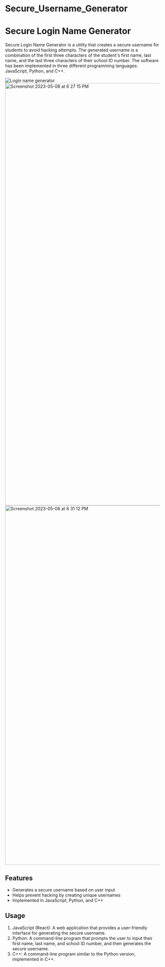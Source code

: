# Secure_Username_Generator
# Secure Login Name Generator

Secure Login Name Generator is a utility that creates a secure username for students to avoid hacking attempts. The generated username is a combination of the first three characters of the student's first name, last name, and the last three characters of their school ID number. The software has been implemented in three different programming languages: JavaScript, Python, and C++.

![Login name generator](https://user-images.githubusercontent.com/122947486/236958777-3b518d37-62da-4a91-9fdd-bafe7e539c6b.gif)
<img width="1370" alt="Screenshot 2023-05-08 at 6 27 15 PM" src="https://user-images.githubusercontent.com/122947486/236958782-224bf00a-8668-4dc1-90a9-85d4c6141056.png">
<img width="1167" alt="Screenshot 2023-05-08 at 6 31 12 PM" src="https://user-images.githubusercontent.com/122947486/236958793-91567588-fbcd-4320-b6b6-1cb2c8d5d654.png">

## Features

- Generates a secure username based on user input
- Helps prevent hacking by creating unique usernames
- Implemented in JavaScript, Python, and C++

## Usage

1. JavaScript (React): A web application that provides a user-friendly interface for generating the secure username.
2. Python: A command-line program that prompts the user to input their first name, last name, and school ID number, and then generates the secure username.
3. C++: A command-line program similar to the Python version, implemented in C++.


